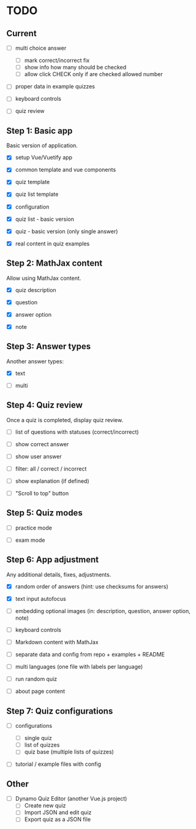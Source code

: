 # TODO

## Current

- [ ] multi choice answer
    - [ ] mark correct/incorrect fix
    - [ ] show info how many should be checked
    - [ ] allow click CHECK only if are checked allowed number
- [ ] proper data in example quizzes
- [ ] keyboard controls
- [ ] quiz review


## Step 1: Basic app

Basic version of application.

- [x] setup Vue/Vuetify app
- [x] common template and vue components
- [x] quiz template
- [x] quiz list template
- [x] configuration
- [x] quiz list - basic version
- [x] quiz - basic version (only single answer)
- [x] real content in quiz examples


## Step 2: MathJax content

Allow using MathJax content.

- [x] quiz description
- [x] question
- [x] answer option
- [x] note


## Step 3: Answer types

Another answer types:

- [x] text
- [ ] multi


## Step 4: Quiz review

Once a quiz is completed, display quiz review.

- [ ] list of questions with statuses (correct/incorrect)
- [ ] show correct answer
- [ ] show user answer
- [ ] filter: all / correct / incorrect
- [ ] show explanation (if defined)
- [ ] "Scroll to top" button


## Step 5: Quiz modes

- [ ] practice mode
- [ ] exam mode


## Step 6: App adjustment

Any additional details, fixes, adjustments.

- [x] random order of answers (hint: use checksums for answers)
- [x] text input autofocus
- [ ] embedding optional images (in: description, question, answer option, note)
- [ ] keyboard controls
- [ ] Markdown content with MathJax
- [ ] separate data and config from repo + examples + README
- [ ] multi languages (one file with labels per language)
- [ ] run random quiz
- [ ] about page content


## Step 7: Quiz configurations

- [ ] configurations
    - [ ] single quiz
    - [ ] list of quizzes
    - [ ] quiz base (multiple lists of quizzes)
- [ ] tutorial / example files with config


## Other

- [ ] Dynamo Quiz Editor (another Vue.js project)
    - [ ] Create new quiz
    - [ ] Import JSON and edit quiz
    - [ ] Export quiz as a JSON file
